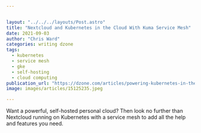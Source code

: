 ```yaml
---


layout: "../../../layouts/Post.astro"
title: "Nextcloud and Kubernetes in the Cloud With Kuma Service Mesh"
date: 2021-09-03
author: "Chris Ward"
categories: writing dzone
tags: 
  - kubernetes
  - service mesh
  - gke
  - self-hosting
  - cloud computing
publication_url: "https://dzone.com/articles/powering-kubernetes-in-the-cloud-with-kuma-service-1"
image: images/articles/15125235.jpeg

---
```

Want a powerful, self-hosted personal cloud? Then look no further than Nextcloud running on Kubernetes with a service mesh to add all the help and features you need.

